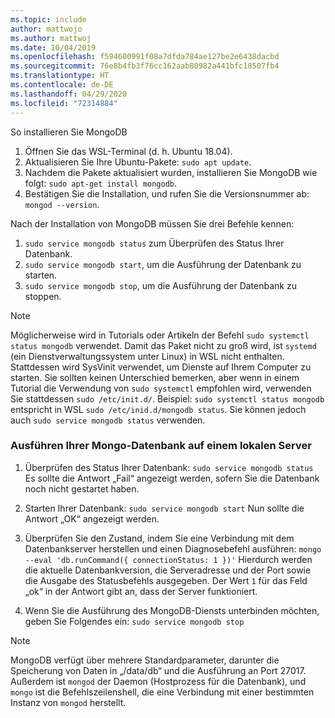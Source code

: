 ```yaml
---
ms.topic: include
author: mattwojo
ms.author: mattwoj
ms.date: 10/04/2019
ms.openlocfilehash: f594600991f08a7dfda784ae127be2e6438dacbd
ms.sourcegitcommit: 76e8b4fb3f76cc162aab80982a441bfc18507fb4
ms.translationtype: HT
ms.contentlocale: de-DE
ms.lasthandoff: 04/29/2020
ms.locfileid: "72314884"
---
```

So installieren Sie MongoDB

1. Öffnen Sie das WSL-Terminal (d. h. Ubuntu 18.04).
2. Aktualisieren Sie Ihre Ubuntu-Pakete: `sudo apt update`.
3. Nachdem die Pakete aktualisiert wurden, installieren Sie MongoDB wie folgt: `sudo apt-get install mongodb`.
4. Bestätigen Sie die Installation, und rufen Sie die Versionsnummer ab: `mongod --version`.

Nach der Installation von MongoDB müssen Sie drei Befehle kennen:

1. `sudo service mongodb status` zum Überprüfen des Status Ihrer Datenbank.
2. `sudo service mongodb start`, um die Ausführung der Datenbank zu starten.
3. `sudo service mongodb stop`, um die Ausführung der Datenbank zu stoppen.

> [!NOTE]
> Möglicherweise wird in Tutorials oder Artikeln der Befehl `sudo systemctl status mongodb` verwendet. Damit das Paket nicht zu groß wird, ist `systemd` (ein Dienstverwaltungssystem unter Linux) in WSL nicht enthalten. Stattdessen wird SysVinit verwendet, um Dienste auf Ihrem Computer zu starten. Sie sollten keinen Unterschied bemerken, aber wenn in einem Tutorial die Verwendung von `sudo systemctl` empfohlen wird, verwenden Sie stattdessen `sudo /etc/init.d/`. Beispiel: `sudo systemctl status mongodb` entspricht in WSL `sudo /etc/inid.d/mongodb status`. Sie können jedoch auch `sudo service mongodb status` verwenden.

### <a name="run-your-mongo-database-in-a-local-server"></a>Ausführen Ihrer Mongo-Datenbank auf einem lokalen Server

1. Überprüfen des Status Ihrer Datenbank: `sudo service mongodb status` Es sollte die Antwort „Fail“ angezeigt werden, sofern Sie die Datenbank noch nicht gestartet haben.

2. Starten Ihrer Datenbank: `sudo service mongodb start` Nun sollte die Antwort „OK“ angezeigt werden.

3. Überprüfen Sie den Zustand, indem Sie eine Verbindung mit dem Datenbankserver herstellen und einen Diagnosebefehl ausführen: `mongo --eval 'db.runCommand({ connectionStatus: 1 })'` Hierdurch werden die aktuelle Datenbankversion, die Serveradresse und der Port sowie die Ausgabe des Statusbefehls ausgegeben. Der Wert `1` für das Feld „ok“ in der Antwort gibt an, dass der Server funktioniert.

4. Wenn Sie die Ausführung des MongoDB-Diensts unterbinden möchten, geben Sie Folgendes ein: `sudo service mongodb stop`

> [!NOTE]
> MongoDB verfügt über mehrere Standardparameter, darunter die Speicherung von Daten in „/data/db“ und die Ausführung an Port 27017. Außerdem ist `mongod` der Daemon (Hostprozess für die Datenbank), und `mongo` ist die Befehlszeilenshell, die eine Verbindung mit einer bestimmten Instanz von `mongod` herstellt.
